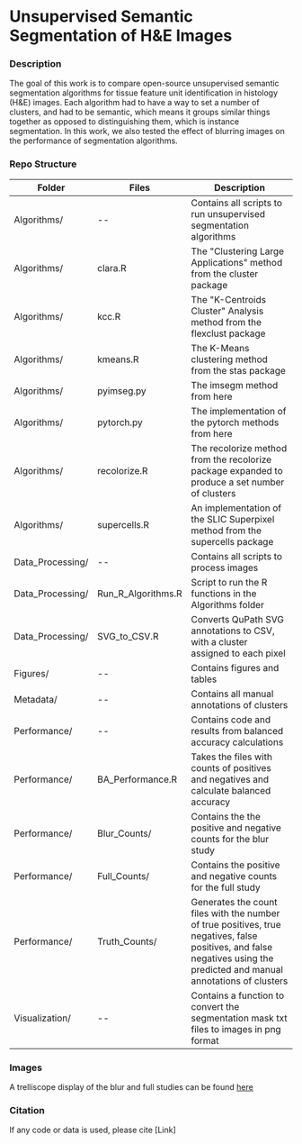 # Unsupervised Semantic Segmentation of H&E Images

### Description

The goal of this work is to compare open-source unsupervised semantic segmentation algorithms for tissue feature unit identification in histology (H&E) images. Each algorithm had to have a way to set a number of clusters, and had to be semantic, which means it groups similar things together as opposed to distinguishing them, which is instance segmentation. In this work, we also tested the effect of blurring images on the performance of segmentation algorithms.

### Repo Structure 

| Folder | Files | Description |
|--------|-------|-------------|
|Algorithms/ | -- | Contains all scripts to run unsupervised segmentation algorithms |
|Algorithms/ | clara.R | The "Clustering Large Applications" method from the cluster package |
|Algorithms/ | kcc.R | The "K-Centroids Cluster" Analysis method from the flexclust package |
|Algorithms/ | kmeans.R | The K-Means clustering method from the stas package |
|Algorithms/ | pyimseg.py | The imsegm method from here | 
|Algorithms/ | pytorch.py | The implementation of the pytorch methods from here |
|Algorithms/ | recolorize.R | The recolorize method from the recolorize package expanded to produce a set number of clusters |
|Algorithms/ | supercells.R | An implementation of the SLIC Superpixel method from the supercells package |
|Data_Processing/ | -- | Contains all scripts to process images |
|Data_Processing/ | Run_R_Algorithms.R | Script to run the R functions in the Algorithms folder |
|Data_Processing/ | SVG_to_CSV.R | Converts QuPath SVG annotations to CSV, with a cluster assigned to each pixel |
|Figures/ | -- | Contains figures and tables |
|Metadata/ | -- | Contains all manual annotations of clusters |
|Performance/ | -- | Contains code and results from balanced accuracy calculations |
|Performance/ | BA_Performance.R | Takes the files with counts of positives and negatives and calculate balanced accuracy |
|Performance/ | Blur_Counts/ | Contains the the positive and negative counts for the blur study |
|Performance/ | Full_Counts/ | Contains the positive and negative counts for the full study |
|Performance/ | Truth_Counts/ | Generates the count files with the number of true positives, true negatives, false positives, and false negatives using the predicted and manual annotations of clusters |
|Visualization/ | -- | Contains a function to convert the segmentation mask txt files to images in png format |

### Images

A trelliscope display of the blur and full studies can be found [here](https://pnnl-hubmap-proteoform-suite.github.io/unsupervisedsegmentation.io/)

### Citation 

If any code or data is used, please cite [Link]
